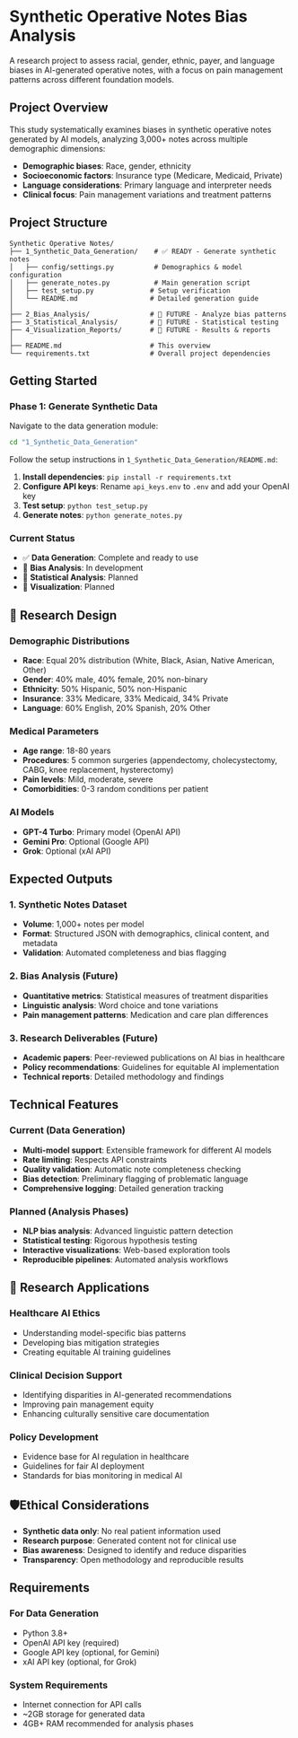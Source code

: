 # Synthetic Operative Notes Bias Analysis

A research project to assess racial, gender, ethnic, payer, and language biases in AI-generated operative notes, with a focus on pain management patterns across different foundation models.

## Project Overview

This study systematically examines biases in synthetic operative notes generated by AI models, analyzing 3,000+ notes across multiple demographic dimensions:

- **Demographic biases**: Race, gender, ethnicity  
- **Socioeconomic factors**: Insurance type (Medicare, Medicaid, Private)
- **Language considerations**: Primary language and interpreter needs
- **Clinical focus**: Pain management variations and treatment patterns

## Project Structure

```
Synthetic Operative Notes/
├── 1_Synthetic_Data_Generation/    # ✅ READY - Generate synthetic notes
│   ├── config/settings.py          # Demographics & model configuration
│   ├── generate_notes.py           # Main generation script
│   ├── test_setup.py              # Setup verification
│   └── README.md                  # Detailed generation guide
│
├── 2_Bias_Analysis/               # 🚧 FUTURE - Analyze bias patterns
├── 3_Statistical_Analysis/        # 🚧 FUTURE - Statistical testing
├── 4_Visualization_Reports/       # 🚧 FUTURE - Results & reports
│
├── README.md                      # This overview
└── requirements.txt               # Overall project dependencies
```

## Getting Started

### Phase 1: Generate Synthetic Data

Navigate to the data generation module:

```bash
cd "1_Synthetic_Data_Generation"
```

Follow the setup instructions in `1_Synthetic_Data_Generation/README.md`:

1. **Install dependencies**: `pip install -r requirements.txt`
2. **Configure API keys**: Rename `api_keys.env` to `.env` and add your OpenAI key
3. **Test setup**: `python test_setup.py`  
4. **Generate notes**: `python generate_notes.py`

### Current Status

- ✅ **Data Generation**: Complete and ready to use
- 🚧 **Bias Analysis**: In development
- 🚧 **Statistical Analysis**: Planned
- 🚧 **Visualization**: Planned

## 🔬 Research Design

### Demographic Distributions
- **Race**: Equal 20% distribution (White, Black, Asian, Native American, Other)
- **Gender**: 40% male, 40% female, 20% non-binary
- **Ethnicity**: 50% Hispanic, 50% non-Hispanic  
- **Insurance**: 33% Medicare, 33% Medicaid, 34% Private
- **Language**: 60% English, 20% Spanish, 20% Other

### Medical Parameters
- **Age range**: 18-80 years
- **Procedures**: 5 common surgeries (appendectomy, cholecystectomy, CABG, knee replacement, hysterectomy)
- **Pain levels**: Mild, moderate, severe
- **Comorbidities**: 0-3 random conditions per patient

### AI Models
- **GPT-4 Turbo**: Primary model (OpenAI API)
- **Gemini Pro**: Optional (Google API)
- **Grok**: Optional (xAI API)

## Expected Outputs

### 1. Synthetic Notes Dataset
- **Volume**: 1,000+ notes per model
- **Format**: Structured JSON with demographics, clinical content, and metadata
- **Validation**: Automated completeness and bias flagging

### 2. Bias Analysis (Future)
- **Quantitative metrics**: Statistical measures of treatment disparities
- **Linguistic analysis**: Word choice and tone variations
- **Pain management patterns**: Medication and care plan differences

### 3. Research Deliverables (Future)
- **Academic papers**: Peer-reviewed publications on AI bias in healthcare
- **Policy recommendations**: Guidelines for equitable AI implementation
- **Technical reports**: Detailed methodology and findings

## Technical Features

### Current (Data Generation)
- **Multi-model support**: Extensible framework for different AI models
- **Rate limiting**: Respects API constraints
- **Quality validation**: Automatic note completeness checking
- **Bias detection**: Preliminary flagging of problematic language
- **Comprehensive logging**: Detailed generation tracking

### Planned (Analysis Phases)
- **NLP bias analysis**: Advanced linguistic pattern detection
- **Statistical testing**: Rigorous hypothesis testing
- **Interactive visualizations**: Web-based exploration tools
- **Reproducible pipelines**: Automated analysis workflows

## 🔬 Research Applications

### Healthcare AI Ethics
- Understanding model-specific bias patterns
- Developing bias mitigation strategies
- Creating equitable AI training guidelines

### Clinical Decision Support
- Identifying disparities in AI-generated recommendations
- Improving pain management equity
- Enhancing culturally sensitive care documentation

### Policy Development
- Evidence base for AI regulation in healthcare
- Guidelines for fair AI deployment
- Standards for bias monitoring in medical AI

## 🛡Ethical Considerations

- **Synthetic data only**: No real patient information used
- **Research purpose**: Generated content not for clinical use
- **Bias awareness**: Designed to identify and reduce disparities
- **Transparency**: Open methodology and reproducible results

## Requirements

### For Data Generation
- Python 3.8+
- OpenAI API key (required)
- Google API key (optional, for Gemini)
- xAI API key (optional, for Grok)

### System Requirements
- Internet connection for API calls
- ~2GB storage for generated data
- 4GB+ RAM recommended for analysis phases
